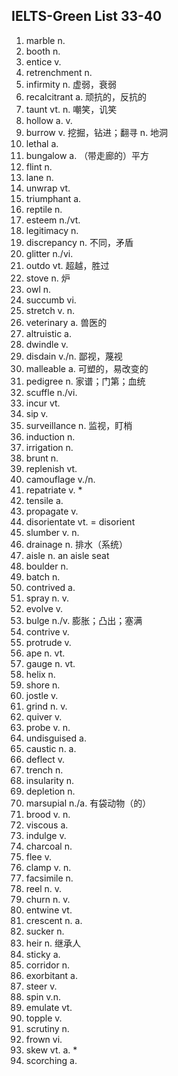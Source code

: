 ## IELTS-Green List 33-40

1. marble n.
2. booth n.
3. entice v.
4. retrenchment n.
5. infirmity n. 虚弱，衰弱
6. recalcitrant a. 顽抗的，反抗的
7. taunt vt. n. 嘲笑，讥笑
8. hollow a. v.
9. burrow v. 挖掘，钻进；翻寻 n. 地洞
10. lethal a.
11. bungalow a. （带走廊的）平方
12. flint n.
13. lane n.
14. unwrap vt.
15. triumphant a.
16. reptile n.
17. esteem n./vt.
18. legitimacy n.
19. discrepancy n. 不同，矛盾
20. glitter n./vi.
21. outdo vt. 超越，胜过
22. stove n. 炉
23. owl n. 
24. succumb vi.
25. stretch v. n.
26. veterinary a. 兽医的
27. altruistic a.
28. dwindle v.
29. disdain v./n. 鄙视，蔑视
30. malleable a. 可塑的，易改变的
31. pedigree n. 家谱；门第；血统
32. scuffle n./vi.
33. incur vt.
34. sip v.
35. surveillance n. 监视，盯梢
36. induction n.
37. irrigation n.
38. brunt n.
39. replenish vt.
40. camouflage v./n.
41. repatriate v. *
42. tensile a.
43. propagate v.
44. disorientate vt. = disorient
45. slumber v. n.
46. drainage n. 排水（系统）
47. aisle n.  an aisle seat
48. boulder n.
49. batch n.
50. contrived a.
51. spray n. v.
52. evolve v.
53. bulge n./v. 膨胀；凸出；塞满
54. contrive v.
55. protrude v.
56. ape n. vt.
57. gauge n. vt.
58. helix n.
59. shore n.
60. jostle v.
61. grind n. v.
62. quiver v.
63. probe v. n.
64. undisguised a.
65. caustic n. a.
66. deflect v.
67. trench n.
68. insularity n.
69. depletion n.
70. marsupial n./a. 有袋动物（的）
71. brood v. n.
72. viscous a.
73. indulge v.
74. charcoal n.
75. flee v.
76. clamp v. n.
77. facsimile n.
78. reel n. v.
79. churn n. v.
80. entwine vt.
81. crescent n. a.
82. sucker n.
83. heir n. 继承人
84. sticky a.
85. corridor n.
86. exorbitant a.
87. steer v.
88. spin v.n.
89. emulate vt.
90. topple v.
91. scrutiny n.
92. frown vi.
93. skew vt. a. *
94. scorching a.

